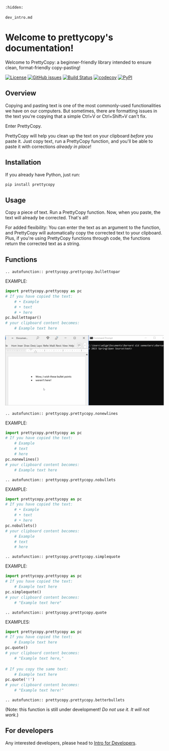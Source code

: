 ```{toctree}
:hidden:

dev_intro.md
```

# Welcome to prettycopy's documentation!

Welcome to PrettyCopy: a beginner-friendly library intended to ensure clean, format-friendly copy-pasting!

[![License](https://img.shields.io/github/license/hippothebrave/prettycopy)](https://github.com/hippothebrave/prettycopy/blob/main/LICENSE)
[![GitHub issues](https://img.shields.io/github/issues/hippothebrave/prettycopy)](https://github.com/hippothebrave/prettycopy/issues)
[![Build Status](https://github.com/hippothebrave/prettycopy/workflows/Build%20Status/badge.svg?branch=main)](https://github.com/hippothebrave/prettycopy/actions?query=workflow%3A%22Build+Status%22)
[![codecov](https://codecov.io/gh/hippothebrave/prettycopy/branch/main/graph/badge.svg)](https://codecov.io/gh/hippothebrave/prettycopy)
[![PyPI](https://img.shields.io/pypi/v/prettycopy)](https://pypi.org/project/prettycopy/)

## Overview
Copying and pasting text is one of the most commonly-used functionalities we have on our computers. But sometimes, there are formatting issues in the text you're copying that a simple Ctrl+V or Ctrl+Shift+V can't fix.

Enter PrettyCopy.

PrettyCopy will help you clean up the text on your clipboard *before* you paste it. Just copy text, run a PrettyCopy function, and you'll be able to paste it with corrections *already in place*!

## Installation

If you already have Python, just run:

```python
pip install prettycopy
```

## Usage

Copy a piece of text. Run a PrettyCopy function. Now, when you paste, the text will already be corrected. That's all!



For added flexibility: You can enter the text as an argument to the function, and PrettyCopy will automatically copy the corrected text to your clipboard. Plus, if you're using PrettyCopy functions through code, the functions return the corrected text as a string.

## Functions

<!-- ```{eval-rst}
.. automodule:: prettycopy.prettycopy
   :members:
``` -->

```{eval-rst}
.. autofunction:: prettycopy.prettycopy.bullettopar
```

EXAMPLE:
```python
import prettycopy.prettycopy as pc
# If you have copied the text:
    # • Example
    # • text
    # • here
pc.bullettopar()
# your clipboard content becomes: 
    # Example text here
```

![bullettopar_ex](https://github.com/hippothebrave/prettycopy/blob/main/docs/images/prettycopy%20bullettopar%20example.gif)


```{eval-rst}
.. autofunction:: prettycopy.prettycopy.nonewlines
```

EXAMPLE:
```python
import prettycopy.prettycopy as pc
# If you have copied the text:
    # Example
    # text
    # here
pc.nonewlines()
# your clipboard content becomes: 
    # Example text here
```


```{eval-rst}
.. autofunction:: prettycopy.prettycopy.nobullets
```

EXAMPLE:
```python
import prettycopy.prettycopy as pc
# If you have copied the text:
    # • Example
    # • text
    # • here
pc.nobullets()
# your clipboard content becomes: 
    # Example 
    # text 
    # here
```


```{eval-rst}
.. autofunction:: prettycopy.prettycopy.simplequote
```

EXAMPLE:
```python
import prettycopy.prettycopy as pc
# If you have copied the text:
    # Example text here
pc.simplequote()
# your clipboard content becomes: 
    # "Example text here"
```


```{eval-rst}
.. autofunction:: prettycopy.prettycopy.quote
```

EXAMPLES:
```python
import prettycopy.prettycopy as pc
# If you have copied the text:
    # Example text here
pc.quote()
# your clipboard content becomes: 
    # "Example text here,"

# If you copy the same text:
    # Example text here
pc.quote('!')
# your clipboard content becomes: 
    # "Example text here!"
```


```{eval-rst}
.. autofunction:: prettycopy.prettycopy.betterbullets
```

(Note: this function is still under development! *Do not use it. It will not work.*)

## For developers

Any interested developers, please head to [Intro for Developers](dev_intro.md).
